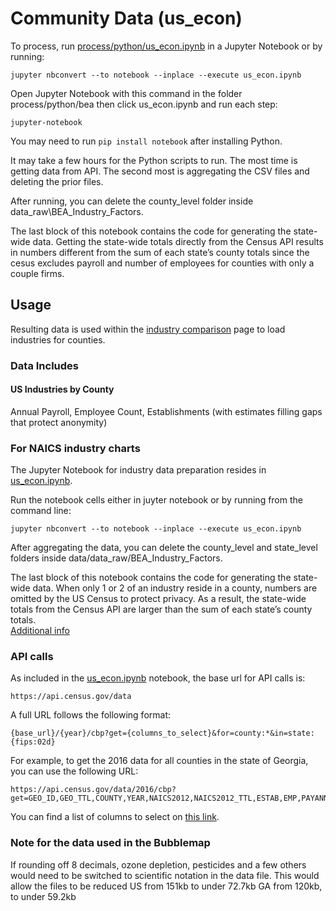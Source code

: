 # Community Data (us_econ)

To process, run [process/python/us_econ.ipynb](process/python/us_econ.ipynb) in a Jupyter Notebook or by running:  

	jupyter nbconvert --to notebook --inplace --execute us_econ.ipynb

Open Jupyter Notebook with this command in the folder process/python/bea then click us_econ.ipynb and run each step:

	jupyter-notebook

You may need to run `pip install notebook` after installing Python.  

It may take a few hours for the Python scripts to run. The most time is getting data from API. The second most is aggregating the CSV files and deleting the prior files.<!-- let's record actual times -->

After running, you can delete the county_level folder inside data_raw\BEA_Industry_Factors.  

The last block of this notebook contains the code for generating the state-wide data. Getting the state-wide totals directly from the Census API results in numbers different from the sum of each state’s county totals since the cesus excludes payroll and number of employees for counties with only a couple firms.  


## Usage  

Resulting data is used within the [industry comparison](/localsite/info/) page to load industries for counties.

### Data Includes

#### US Industries by County
Annual Payroll, Employee Count, Establishments (with estimates filling gaps that protect anonymity)  



### For NAICS industry charts

The Jupyter Notebook for industry data preparation resides in [us_econ.ipynb](us_econ.ipynb).  

Run the notebook cells either in juyter notebook or by running from the command line:

	jupyter nbconvert --to notebook --inplace --execute us_econ.ipynb

After aggregating the data, you can delete the county\_level and state\_level folders inside data/data_raw/BEA\_Industry\_Factors.  

The last block of this notebook contains the code for generating the state-wide data. When only 1 or 2 of an industry reside in a county, numbers are omitted by the US Census to protect privacy. As a result, the state-wide totals from the Census API are larger than the sum of each state’s county totals.  
[Additional info](https://github.com/modelearth/community/issues/9)  
### API calls
As included in the [us_econ.ipynb](us_econ.ipynb) notebook, the base url for API calls is:

	https://api.census.gov/data

A full URL follows the following format:

	{base_url}/{year}/cbp?get={columns_to_select}&for=county:*&in=state:{fips:02d}

For example, to get the 2016 data for all counties in the state of Georgia, you can use the following URL:

	https://api.census.gov/data/2016/cbp?get=GEO_ID,GEO_TTL,COUNTY,YEAR,NAICS2012,NAICS2012_TTL,ESTAB,EMP,PAYANN&for=county:*&in=state:13

You can find a list of columns to select on [this link](https://api.census.gov/data/2016/cbp/variables.html).
### Note for the data used in the Bubblemap
If rounding off 8 decimals, ozone depletion, pesticides and a few others would need to be switched to scientific notation in the data file. This would allow the files to be reduced
US from 151kb to under 72.7kb
GA from 120kb, to under 59.2kb


